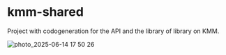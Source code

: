 # kmm-shared

Project with codogeneration for the API and the library of library on KMM.

![photo_2025-06-14 17 50 26](https://github.com/user-attachments/assets/1b471aef-2489-4a91-8fa3-f766fb3e416a)
